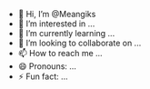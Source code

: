 - 👋 Hi, I’m @Meangiks
- 👀 I’m interested in ...
- 🌱 I’m currently learning ...
- 💞️ I’m looking to collaborate on ...
- 📫 How to reach me ...
- 😄 Pronouns: ...
- ⚡ Fun fact: ...

<!---
Meangiks/Meangiks is a ✨ special ✨ repository because its `README.md` (this file) appears on your GitHub profile.
You can click the Preview link to take a look at your changes.
--->
